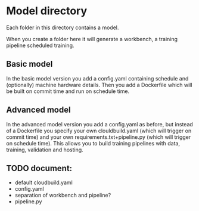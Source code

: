 # Model directory

Each folder in this directory contains a model.

When you create a folder here it will generate a workbench, a training pipeline scheduled training.

## Basic model

In the basic model version you add a config.yaml containing schedule and (optionally) machine hardware details. Then you add a Dockerfile which will be built on commit time and run on schedule time.

## Advanced model

In the advanced model version you add a config.yaml as before, but instead of a Dockerfile you specify your own clouldbuild.yaml (which will trigger on commit time) and your own requirements.txt+pipeline.py (which will trigger on schedule time). This allows you to build training pipelines with data, training, validation and hosting.

## TODO document:
- default cloudbuild.yaml
- config.yaml
- separation of workbench and pipeline?
- pipeline.py
